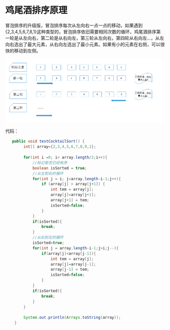 # 鸡尾酒排序原理

冒泡排序的升级版，冒泡排序每次从左向右一点一点的移动，如果遇到{2,3,4,5,6,7,8,1}这种类型的，冒泡排序依旧需要相同次数的循环，鸡尾酒排序第一轮是从左向右，第二轮是从右向左，第三轮从左向右，第四轮从右向左...，从左向右选出了最大元素，从右向左选出了最小元素。如果有小的元素在右侧，可以很快的移动到左侧。

![1578744085653](./img/1578744085653.png)



代码：

```java
   public void testCocktailSort() {
        int[] array={2,3,4,5,6,7,8,9,1};

        for(int i =0; i< array.length/2;i++){
            //标记是否已经有序
            boolean isSorted = true; 
            //从左到右的循环
            for(int j = i; j<array.length-i-1;j++){
                if (array[j] > array[j+1]) {
                    int tem = array[j];
                    array[j]=array[j+1];
                    array[j+1] = tem;
                    isSorted=false;
                }
            }
            if(isSorted){
                break;
            }
            //从右到左的循环
            isSorted=true;
            for(int j = array.length-i-1;j>i;j--){
                if(array[j]<array[j-1]){
                    int tem = array[j];
                    array[j]=array[j-1];
                    array[j-1] = tem;
                    isSorted=false;
                }
            }
            if(isSorted){
                break;
            }
        }

        System.out.println(Arrays.toString(array));
    }
```

